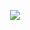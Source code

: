 <div align="center">
  <p>

  <a href="https://github.com/hidadeng">

  <img src="https://github-readme-stats.vercel.app/api?username=hidadeng&show_icons=true&theme=default&hide=contribs,issues" />

  </a>
  
  </p>
 
</div>

